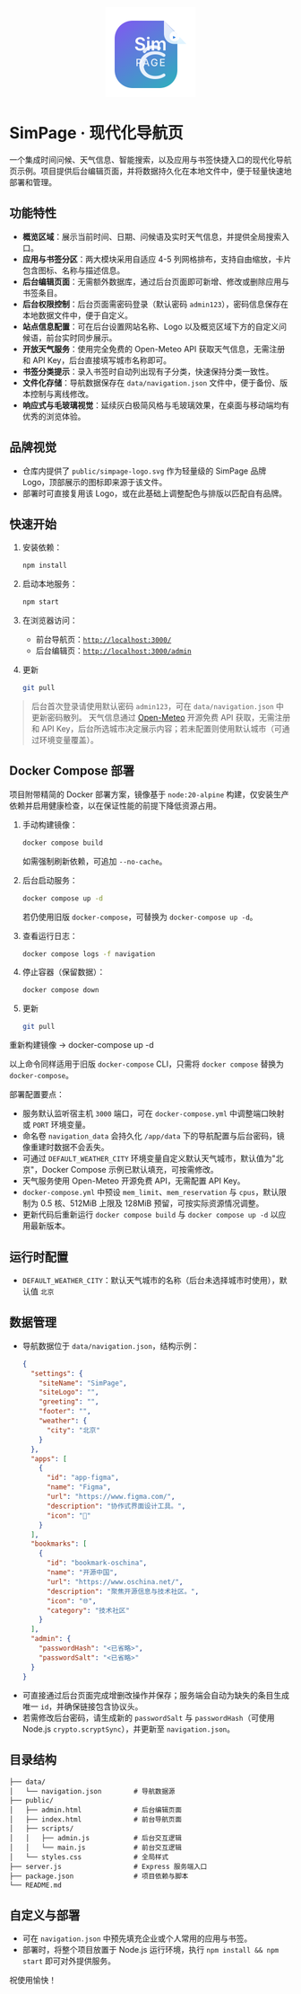 <p align="center">
  <img src="./public/simpage-logo.svg" alt="SimPage Logo" width="160" />
</p>

# SimPage · 现代化导航页

一个集成时间问候、天气信息、智能搜索，以及应用与书签快捷入口的现代化导航页示例。项目提供后台编辑页面，并将数据持久化在本地文件中，便于轻量快速地部署和管理。

## 功能特性

- **概览区域**：展示当前时间、日期、问候语及实时天气信息，并提供全局搜索入口。
- **应用与书签分区**：两大模块采用自适应 4-5 列网格排布，支持自由缩放，卡片包含图标、名称与描述信息。
- **后台编辑页面**：无需额外数据库，通过后台页面即可新增、修改或删除应用与书签条目。
- **后台权限控制**：后台页面需密码登录（默认密码 `admin123`），密码信息保存在本地数据文件中，便于自定义。
- **站点信息配置**：可在后台设置网站名称、Logo 以及概览区域下方的自定义问候语，前台实时同步展示。
- **开放天气服务**：使用完全免费的 Open-Meteo API 获取天气信息，无需注册和 API Key，后台直接填写城市名称即可。
- **书签分类提示**：录入书签时自动列出现有子分类，快速保持分类一致性。
- **文件化存储**：导航数据保存在 `data/navigation.json` 文件中，便于备份、版本控制与离线修改。
- **响应式与毛玻璃视觉**：延续灰白极简风格与毛玻璃效果，在桌面与移动端均有优秀的浏览体验。

## 品牌视觉

- 仓库内提供了 `public/simpage-logo.svg` 作为轻量级的 SimPage 品牌 Logo，顶部展示的图标即来源于该文件。
- 部署时可直接复用该 Logo，或在此基础上调整配色与排版以匹配自有品牌。

## 快速开始

1. 安装依赖：
   ```bash
   npm install
   ```
2. 启动本地服务：
   ```bash
   npm start
   ```
3. 在浏览器访问：
   - 前台导航页：[`http://localhost:3000/`](http://localhost:3000/)
   - 后台编辑页：[`http://localhost:3000/admin`](http://localhost:3000/admin.html)

4. 更新
   ```bash
   git pull
   ```

> 后台首次登录请使用默认密码 `admin123`，可在 `data/navigation.json` 中更新密码散列。
> 天气信息通过 [Open-Meteo](https://open-meteo.com/) 开源免费 API 获取，无需注册和 API Key，后台所选城市决定展示内容；若未配置则使用默认城市（可通过环境变量覆盖）。

## Docker Compose 部署

项目附带精简的 Docker 部署方案，镜像基于 `node:20-alpine` 构建，仅安装生产依赖并启用健康检查，以在保证性能的前提下降低资源占用。

1. 手动构建镜像：
   ```bash
   docker compose build
   ```
   如需强制刷新依赖，可追加 `--no-cache`。

2. 后台启动服务：
   ```bash
   docker compose up -d
   ```
   若仍使用旧版 `docker-compose`，可替换为 `docker-compose up -d`。

3. 查看运行日志：
   ```bash
   docker compose logs -f navigation
   ```

4. 停止容器（保留数据）：
   ```bash
   docker compose down
   ```
5. 更新
   ```bash
   git pull
   ```
重新构建镜像 -> docker-compose up -d

以上命令同样适用于旧版 `docker-compose` CLI，只需将 `docker compose` 替换为 `docker-compose`。

部署配置要点：

- 服务默认监听宿主机 `3000` 端口，可在 `docker-compose.yml` 中调整端口映射或 `PORT` 环境变量。
- 命名卷 `navigation_data` 会持久化 `/app/data` 下的导航配置与后台密码，镜像重建时数据不会丢失。
- 可通过 `DEFAULT_WEATHER_CITY` 环境变量自定义默认天气城市，默认值为"北京"，Docker Compose 示例已默认填充，可按需修改。
- 天气服务使用 Open-Meteo 开源免费 API，无需配置 API Key。
- `docker-compose.yml` 中预设 `mem_limit`、`mem_reservation` 与 `cpus`，默认限制为 0.5 核、512MiB 上限及 128MiB 预留，可按实际资源情况调整。
- 更新代码后重新运行 `docker compose build` 与 `docker compose up -d` 以应用最新版本。

## 运行时配置

- `DEFAULT_WEATHER_CITY`：默认天气城市的名称（后台未选择城市时使用），默认值 `北京`

## 数据管理

- 导航数据位于 `data/navigation.json`，结构示例：
  ```json
  {
    "settings": {
      "siteName": "SimPage",
      "siteLogo": "",
      "greeting": "",
      "footer": "",
      "weather": {
        "city": "北京"
      }
    },
    "apps": [
      {
        "id": "app-figma",
        "name": "Figma",
        "url": "https://www.figma.com/",
        "description": "协作式界面设计工具。",
        "icon": "🎨"
      }
    ],
    "bookmarks": [
      {
        "id": "bookmark-oschina",
        "name": "开源中国",
        "url": "https://www.oschina.net/",
        "description": "聚焦开源信息与技术社区。",
        "icon": "🌐",
        "category": "技术社区"
      }
    ],
    "admin": {
      "passwordHash": "<已省略>",
      "passwordSalt": "<已省略>"
    }
  }
  ```
- 可直接通过后台页面完成增删改操作并保存；服务端会自动为缺失的条目生成唯一 `id`，并确保链接包含协议头。
- 若需修改后台密码，请生成新的 `passwordSalt` 与 `passwordHash`（可使用 Node.js `crypto.scryptSync`），并更新至 `navigation.json`。

## 目录结构

```
├── data/
│   └── navigation.json        # 导航数据源
├── public/
│   ├── admin.html             # 后台编辑页面
│   ├── index.html             # 前台导航页面
│   ├── scripts/
│   │   ├── admin.js           # 后台交互逻辑
│   │   └── main.js            # 前台交互逻辑
│   └── styles.css             # 全局样式
├── server.js                  # Express 服务端入口
├── package.json               # 项目依赖与脚本
└── README.md
```

## 自定义与部署

- 可在 `navigation.json` 中预先填充企业或个人常用的应用与书签。
- 部署时，将整个项目放置于 Node.js 运行环境，执行 `npm install && npm start` 即可对外提供服务。

祝使用愉快！
